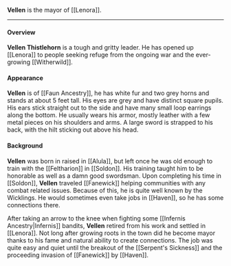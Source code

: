 
**Vellen** is the mayor of [[Lenora]]. 

----

#### Overview

**Vellen Thistlehorn** is a tough and gritty leader. He has opened up [[Lenora]] to people seeking refuge from the ongoing war and the ever-growing [[Witherwild]]. 
#### Appearance

**Vellen** is of [[Faun Ancestry]], he has white fur and two grey horns and stands at about 5 feet tall. His eyes are grey and have distinct square pupils. His ears stick straight out to the side and have many small loop earrings along the bottom. He usually wears his armor, mostly leather with a few metal pieces on his shoulders and arms. A large sword is strapped to his back, with the hilt sticking out above his head. 

#### Background

**Vellen** was born in raised in [[Alula]], but left once he was old enough to train with the [[Feltharion]] in [[Soldon]]. His training taught him to be honorable as well as a damn good swordsman. Upon completing his time in [[Soldon]], **Vellen** traveled [[Fanewick]] helping communities with any combat related issues. Because of this, he is quite well known by the Wicklings. He would sometimes even take jobs in [[Haven]], so he has some connections there. 

After taking an arrow to the knee when fighting some [[Infernis Ancestry|Infernis]] bandits, **Vellen** retired from his work and settled in [[Lenora]]. Not long after growing roots in the town did he become mayor thanks to his fame and natural ability to create connections. The job was quite easy and quiet until the breakout of the [[Serpent's Sickness]] and the proceeding invasion of [[Fanewick]] by [[Haven]].